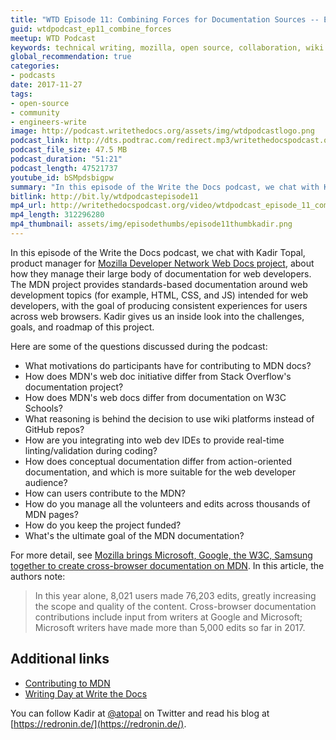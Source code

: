 ```yaml
---
title: "WTD Episode 11: Combining Forces for Documentation Sources -- Exploring the Mozilla Developer Network's Web Docs project"
guid: wtdpodcast_ep11_combine_forces
meetup: WTD Podcast
keywords: technical writing, mozilla, open source, collaboration, wiki
global_recommendation: true
categories:
- podcasts
date: 2017-11-27
tags:
- open-source
- community
- engineers-write
image: http://podcast.writethedocs.org/assets/img/wtdpodcastlogo.png
podcast_link: http://dts.podtrac.com/redirect.mp3/writethedocspodcast.org/wtd_episode_11.mp3
podcast_file_size: 47.5 MB
podcast_duration: "51:21"
podcast_length: 47521737
youtube_id: bSMpdsbigpw
summary: "In this episode of the Write the Docs podcast, we chat with Kadir Topal, product manager for Mozilla Developer Network Web Docs project, about how they manage this large body of documentation for web developers. The MDN project provides standards-based documentation around web development topics (for example, HTML, CSS, and JS) intended for web developers, with the goal of producing consistent experiences for users across browsers. Kadir gives us an inside look into the challenges, goals, and roadmap of this project."
bitlink: http://bit.ly/wtdpodcastepisode11
mp4_url: http://writethedocspodcast.org/video/wtdpodcast_episode_11_combine_forces.mp4
mp4_length: 312296280
mp4_thumbnail: assets/img/episodethumbs/episode11thumbkadir.png
---
```


In this episode of the Write the Docs podcast, we chat with Kadir Topal, product manager for [Mozilla Developer Network Web Docs project](https://developer.mozilla.org/en-US/), about how they manage their large body of documentation for web developers. The MDN project provides standards-based documentation around web development topics (for example, HTML, CSS, and JS) intended for web developers, with the goal of producing consistent experiences for users across web browsers. Kadir gives us an inside look into the challenges, goals, and roadmap of this project.

Here are some of the questions discussed during the podcast:

- What motivations do participants have for contributing to MDN docs?
- How does MDN's web doc initiative differ from Stack Overflow's documentation project?
- How does MDN's web docs differ from documentation on W3C Schools?
- What reasoning is behind the decision to use wiki platforms instead of GitHub repos?
- How are you integrating into web dev IDEs to provide real-time linting/validation during coding?
- How does conceptual documentation differ from action-oriented documentation, and which is more suitable for the web developer audience?
- How can users contribute to the MDN?
- How do you manage all the volunteers and edits across thousands of MDN pages?
- How do you keep the project funded?
- What's the ultimate goal of the MDN documentation?

For more detail, see [Mozilla brings Microsoft, Google, the W3C, Samsung together to create cross-browser documentation on MDN](https://blog.mozilla.org/blog/2017/10/18/mozilla-brings-microsoft-google-w3c-samsung-together-create-cross-browser-documentation-mdn/). In this article, the authors note:

> In this year alone, 8,021 users made 76,203 edits, greatly increasing the scope and quality of the content. Cross-browser documentation contributions include input from writers at Google and Microsoft; Microsoft writers have made more than 5,000 edits so far in 2017.


## Additional links

* [Contributing to MDN](https://developer.mozilla.org/en-US/docs/MDN/Contribute)
* [Writing Day at Write the Docs](http://www.writethedocs.org/conf/portland/2018/writing-day/)


You can follow Kadir at [@atopal](https://twitter.com/atopal) on Twitter and read his blog at [https://redronin.de/](https://redronin.de/).
